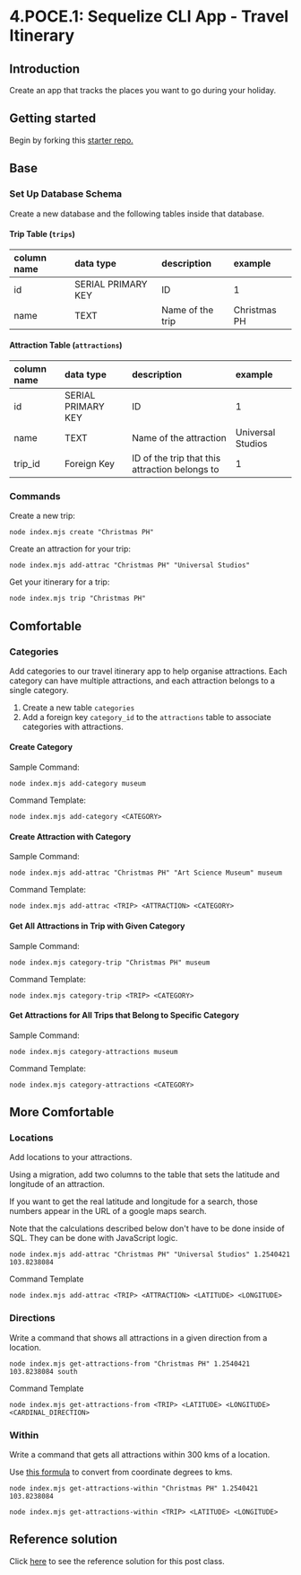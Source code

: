 # 4.POCE.1: Sequelize CLI App - Travel Itinerary

## Introduction

Create an app that tracks the places you want to go during your holiday.

## Getting started

Begin by forking this [starter repo.](https://github.com/rocketacademy/sequelize-cli-bootcamp/tree/main)

## Base



### Set Up Database Schema

Create a new database and the following tables inside that database.

#### Trip Table \(`trips`\)

| column name | data type | description | example |
| :--- | :--- | :--- | :--- |
| id | SERIAL PRIMARY KEY | ID | 1 |
| name | TEXT | Name of the trip | Christmas PH |

#### Attraction Table \(`attractions`\)

| column name | data type | description | example |
| :--- | :--- | :--- | :--- |
| id | SERIAL PRIMARY KEY | ID | 1 |
| name | TEXT | Name of the attraction | Universal Studios |
| trip\_id | Foreign Key | ID of the trip that this attraction belongs to | 1 |

### Commands

Create a new trip:

```text
node index.mjs create "Christmas PH"
```

Create an attraction for your trip:

```text
node index.mjs add-attrac "Christmas PH" "Universal Studios"
```

Get your itinerary for a trip:

```text
node index.mjs trip "Christmas PH"
```

## Comfortable

### Categories

Add categories to our travel itinerary app to help organise attractions. Each category can have multiple attractions, and each attraction belongs to a single category. 

1. Create a new table `categories`
2. Add a foreign key `category_id` to the `attractions` table to associate categories with attractions.

#### Create Category

Sample Command:

```text
node index.mjs add-category museum
```

Command Template:

```text
node index.mjs add-category <CATEGORY>
```

#### Create Attraction with Category

Sample Command:

```text
node index.mjs add-attrac "Christmas PH" "Art Science Museum" museum
```

Command Template:

```text
node index.mjs add-attrac <TRIP> <ATTRACTION> <CATEGORY>
```

#### Get All Attractions in Trip with Given Category

Sample Command:

```text
node index.mjs category-trip "Christmas PH" museum
```

Command Template:

```text
node index.mjs category-trip <TRIP> <CATEGORY>
```

#### Get Attractions for All Trips that Belong to Specific Category

Sample Command:

```text
node index.mjs category-attractions museum
```

Command Template:

```text
node index.mjs category-attractions <CATEGORY>
```

## More Comfortable

### Locations

Add locations to your attractions.

Using a migration, add two columns to the table that sets the latitude and longitude of an attraction.

If you want to get the real latitude and longitude for a search, those numbers appear in the URL of a google maps search.

Note that the calculations described below don't have to be done inside of SQL. They can be done with JavaScript logic.

```text
node index.mjs add-attrac "Christmas PH" "Universal Studios" 1.2540421 103.8238084
```

Command Template

```text
node index.mjs add-attrac <TRIP> <ATTRACTION> <LATITUDE> <LONGITUDE>
```

### Directions

Write a command that shows all attractions in a given direction from a location.

```text
node index.mjs get-attractions-from "Christmas PH" 1.2540421 103.8238084 south
```

Command Template

```text
node index.mjs get-attractions-from <TRIP> <LATITUDE> <LONGITUDE> <CARDINAL_DIRECTION>
```

### Within

Write a command that gets all attractions within 300 kms of a location.

Use [this formula](https://stackoverflow.com/questions/27928/calculate-distance-between-two-latitude-longitude-points-haversine-formula) to convert from coordinate degrees to kms.

```text
node index.mjs get-attractions-within "Christmas PH" 1.2540421 103.8238084
```

```text
node index.mjs get-attractions-within <TRIP> <LATITUDE> <LONGITUDE>
```

## Reference solution

Click [here](https://github.com/rocketacademy/sequelize-cli-bootcamp/tree/solution) to see the reference solution for this post class.



